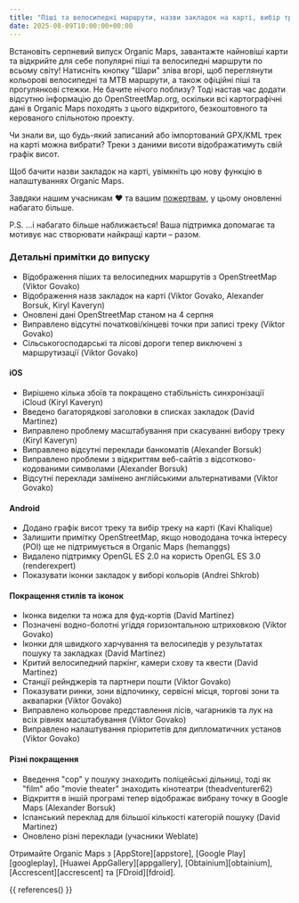 ```yaml
---
title: "Піші та велосипедні маршрути, назви закладок на карті, вибір треку, графік висот та багато іншого в серпневому випуску"
date: 2025-08-09T10:00:00+00:00
---
```


Встановіть серпневий випуск Organic Maps, завантажте найновіші карти та відкрийте для себе популярні піші та велосипедні маршрути по всьому світу! Натисніть кнопку "Шари" зліва вгорі, щоб переглянути кольорові велосипедні та MTB маршрути, а також офіційні піші та прогулянкові стежки. Не бачите нічого поблизу? Тоді настав час додати відсутню інформацію до OpenStreetMap.org, оскільки всі картографічні дані в Organic Maps походять з цього відкритого, безкоштовного та керованого спільнотою проекту.

Чи знали ви, що будь-який записаний або імпортований GPX/KML трек на карті можна вибрати? Треки з даними висоти відображатимуть свій графік висот.

Щоб бачити назви закладок на карті, увімкніть цю нову функцію в налаштуваннях Organic Maps.

Завдяки нашим учасникам ❤️ та вашим [пожертвам](@/donate/index.uk.md), у цьому оновленні набагато більше.

P.S. ...і набагато більше наближається! Ваша підтримка допомагає та мотивує нас створювати найкращі карти – разом.

### Детальні примітки до випуску

- Відображення піших та велосипедних маршрутів з OpenStreetMap (Viktor Govako)
- Відображення назв закладок на карті (Viktor Govako, Alexander Borsuk, Kiryl Kaveryn)
- Оновлені дані OpenStreetMap станом на 4 серпня
- Виправлено відсутні початкові/кінцеві точки при записі треку (Viktor Govako)
- Сільськогосподарські та лісові дороги тепер виключені з маршрутизації (Viktor Govako)

#### iOS
- Вирішено кілька збоїв та покращено стабільність синхронізації iCloud (Kiryl Kaveryn)
- Введено багаторядкові заголовки в списках закладок (David Martinez)
- Виправлено проблему масштабування при скасуванні вибору треку (Kiryl Kaveryn)
- Виправлено відсутні переклади банкоматів (Alexander Borsuk)
- Виправлено проблеми з відкриттям веб-сайтів з відсотково-кодованими символами (Alexander Borsuk)
- Відсутні переклади замінено англійськими альтернативами (Viktor Govako)

#### Android
- Додано графік висот треку та вибір треку на карті (Kavi Khalique)
- Залишити примітку OpenStreetMap, якщо новододана точка інтересу (POI) ще не підтримується в Organic Maps (hemanggs)
- Видалено підтримку OpenGL ES 2.0 на користь OpenGL ES 3.0 (renderexpert)
- Показувати іконки закладок у виборі кольорів (Andrei Shkrob)

#### Покращення стилів та іконок
- Іконка виделки та ножа для фуд-кортів (David Martinez)
- Позначені водно-болотні угіддя горизонтальною штриховкою (Viktor Govako)
- Іконки для швидкого харчування та велосипедів у результатах пошуку та закладках (David Martinez)
- Критий велосипедний паркінг, камери схову та квести (David Martinez)
- Станції рейнджерів та партнери пошти (Viktor Govako)
- Показувати ринки, зони відпочинку, сервісні місця, торгові зони та аквапарки (Viktor Govako)
- Виправлено кольорове представлення лісів, чагарників та лук на всіх рівнях масштабування (Viktor Govako)
- Виправлено налаштування пріоритетів для дипломатичних установ (Viktor Govako)

#### Різні покращення
- Введення "cop" у пошуку знаходить поліцейські дільниці, тоді як "film" або "movie theater" знаходить кінотеатри (theadventurer62)
- Відкриття в іншій програмі тепер відображає вибрану точку в Google Maps (Alexander Borsuk)
- Іспанський переклад для більшої кількості категорій пошуку (David Martinez)
- Оновлено різні переклади (учасники Weblate)

Отримайте Organic Maps з [AppStore][appstore], [Google Play][googleplay], [Huawei AppGallery][appgallery], [Obtainium][obtainium], [Accrescent][accrescent] та [FDroid][fdroid].

{{ references() }}
